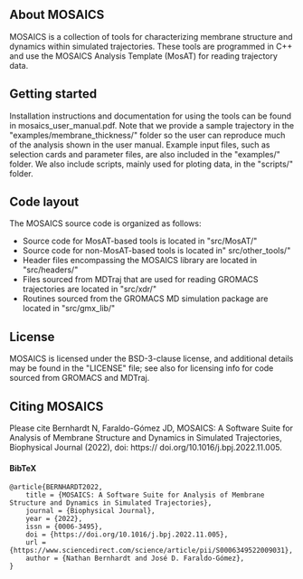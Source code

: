## About MOSAICS

MOSAICS is a collection of tools for characterizing membrane structure and dynamics within simulated trajectories. These tools are programmed in C++ and use the MOSAICS Analysis Template (MosAT) for reading trajectory data. 

## Getting started
Installation instructions and documentation for using the tools can be found in mosaics_user_manual.pdf. Note that we provide a sample trajectory in the "examples/membrane_thickness/" folder so the user can reproduce much of the analysis shown in the user manual. Example input files, such as selection cards and parameter files, are also included in the "examples/" folder. We also include scripts, mainly used for ploting data, in the "scripts/" folder.

## Code layout
The MOSAICS source code is organized as follows: 
- Source code for MosAT-based tools is located in "src/MosAT/" 
- Source code for non-MosAT-based tools is located in" src/other_tools/" 
- Header files encompassing the MOSAICS library are located in "src/headers/" 
- Files sourced from MDTraj that are used for reading GROMACS trajectories are located in "src/xdr/"
- Routines sourced from the GROMACS MD simulation package are located in "src/gmx_lib/"   

## License
MOSAICS is licensed under the BSD-3-clause license, and additional details may be found in the "LICENSE" file; see also for licensing info for code sourced from GROMACS and MDTraj.  

## Citing MOSAICS
Please cite Bernhardt N, Faraldo-Gómez JD, MOSAICS: A Software Suite for Analysis of Membrane Structure and Dynamics in Simulated Trajectories, Biophysical Journal (2022), doi: https:// doi.org/10.1016/j.bpj.2022.11.005.

#### BibTeX
```
@article{BERNHARDT2022,
    title = {MOSAICS: A Software Suite for Analysis of Membrane Structure and Dynamics in Simulated Trajectories},
    journal = {Biophysical Journal},
    year = {2022},
    issn = {0006-3495},
    doi = {https://doi.org/10.1016/j.bpj.2022.11.005},
    url = {https://www.sciencedirect.com/science/article/pii/S0006349522009031},
    author = {Nathan Bernhardt and José D. Faraldo-Gómez},
}
```
